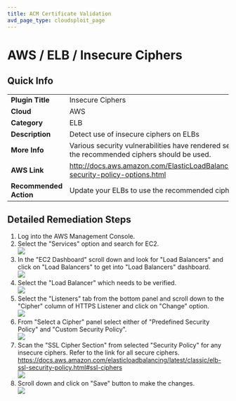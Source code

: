 ```yaml
---
title: ACM Certificate Validation
avd_page_type: cloudsploit_page
---
```


# AWS / ELB / Insecure Ciphers

## Quick Info

| | |
|-|-|
| **Plugin Title** | Insecure Ciphers |
| **Cloud** | AWS |
| **Category** | ELB |
| **Description** | Detect use of insecure ciphers on ELBs |
| **More Info** | Various security vulnerabilities have rendered several ciphers insecure. Only the recommended ciphers should be used. |
| **AWS Link** | http://docs.aws.amazon.com/ElasticLoadBalancing/latest/DeveloperGuide/elb-security-policy-options.html |
| **Recommended Action** | Update your ELBs to use the recommended cipher suites |

## Detailed Remediation Steps
1. Log into the AWS Management Console.
2. Select the "Services" option and search for EC2. </br> <img src="/assets/avd-flowchart.png"/>
3. In the "EC2 Dashboard" scroll down and look for "Load Balancers" and click on "Load Balancers" to get into "Load Balancers" dashboard.</br> <img src="/resources/aws/elb/insecure-ciphers/step3.png"/>
4. Select the "Load Balancer" which needs to be verified. </br> <img src="/resources/aws/elb/insecure-ciphers/step4.png"/>
5. Select the "Listeners" tab from the bottom panel and scroll down to the "Cipher" column of HTTPS Listener and click on "Change" option.</br> <img src="/resources/aws/elb/insecure-ciphers/step5.png"/>
6. From "Select a Cipher" panel select either of "Predefined Security Policy" and "Custom Security Policy".</br><img src="/resources/aws/elb/insecure-ciphers/step6.png"/>
7. Scan the "SSL Cipher Section" from selected "Security Policy" for any insecure ciphers. Refer to the link for all secure ciphers. https://docs.aws.amazon.com/elasticloadbalancing/latest/classic/elb-ssl-security-policy.html#ssl-ciphers </br><img src="/resources/aws/elb/insecure-ciphers/step7.png"/>
8. Scroll down and click on "Save" button to make the changes. </br><img src="/resources/aws/elb/insecure-ciphers/step8.png"/>